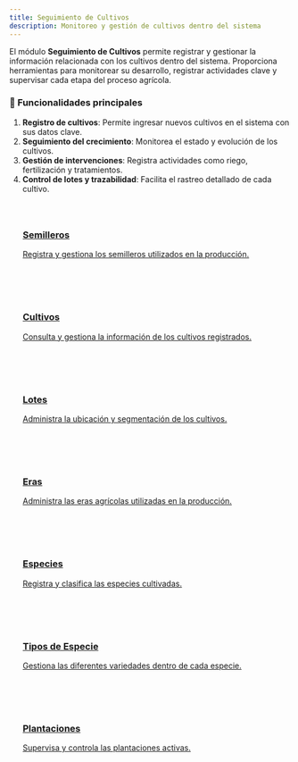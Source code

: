 ```yaml
---
title: Seguimiento de Cultivos
description: Monitoreo y gestión de cultivos dentro del sistema
---
```


<style>
  .card-grid {
    display: grid;
    grid-template-columns: repeat(auto-fit, minmax(250px, 1fr));
    gap: 1.5rem;
    margin: 2rem 0;
  }
  .card {
    border: 1px solid var(--sl-color-gray-4);
    border-radius: 12px;
    padding: 1.5rem;
    transition: all 0.3s ease;
  }
  .card:hover {
    transform: translateY(-5px);
    box-shadow: 0 10px 20px rgba(0,0,0,0.1);
  }
  .card h3 {
    margin-top: 0.5rem;
  }
  .card-icon {
    font-size: 1.5rem;
    margin-bottom: 0.5rem;
  }
</style>

El módulo **Seguimiento de Cultivos** permite registrar y gestionar la información relacionada con los cultivos dentro del sistema. Proporciona herramientas para monitorear su desarrollo, registrar actividades clave y supervisar cada etapa del proceso agrícola.

### 🔹 Funcionalidades principales
1. **Registro de cultivos**: Permite ingresar nuevos cultivos en el sistema con sus datos clave.
2. **Seguimiento del crecimiento**: Monitorea el estado y evolución de los cultivos.
3. **Gestión de intervenciones**: Registra actividades como riego, fertilización y tratamientos.
4. **Control de lotes y trazabilidad**: Facilita el rastreo detallado de cada cultivo.

<div class="card-grid">
  <a href="/seguimiento/semilleros" class="card">
    <div class="card-icon"></div>
    <h3>Semilleros</h3>
    <p>Registra y gestiona los semilleros utilizados en la producción.</p>
  </a>

  <a href="/seguimiento/cultivos" class="card">
    <div class="card-icon"></div>
    <h3>Cultivos</h3>
    <p>Consulta y gestiona la información de los cultivos registrados.</p>
  </a>
  
  <a href="/seguimiento/lotes" class="card">
    <div class="card-icon"></div>
    <h3>Lotes</h3>
    <p>Administra la ubicación y segmentación de los cultivos.</p>
  </a>

  <a href="/seguimiento/eras" class="card">
    <div class="card-icon"></div>
    <h3>Eras</h3>
    <p>Administra las eras agrícolas utilizadas en la producción.</p>
  </a>

  <a href="/seguimiento/especies" class="card">
    <div class="card-icon"></div>
    <h3>Especies</h3>
    <p>Registra y clasifica las especies cultivadas.</p>
  </a>

  <a href="/seguimiento/tipos-especie" class="card">
    <div class="card-icon"></div>
    <h3>Tipos de Especie</h3>
    <p>Gestiona las diferentes variedades dentro de cada especie.</p>
  </a>

  <a href="/seguimiento/plantaciones" class="card">
    <div class="card-icon"></div>
    <h3>Plantaciones</h3>
    <p>Supervisa y controla las plantaciones activas.</p>
  </a>
</div>
